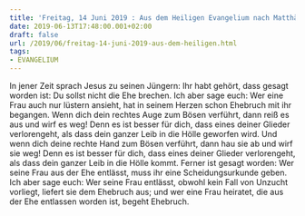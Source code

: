 ```yaml
---
title: 'Freitag, 14 Juni 2019 : Aus dem Heiligen Evangelium nach Matthäus - Mt 5,27-32.'
date: 2019-06-13T17:48:00.001+02:00
draft: false
url: /2019/06/freitag-14-juni-2019-aus-dem-heiligen.html
tags: 
- EVANGELIUM
---
```


In jener Zeit sprach Jesus zu seinen Jüngern: Ihr habt gehört, dass gesagt worden ist: Du sollst nicht die Ehe brechen. Ich aber sage euch: Wer eine Frau auch nur lüstern ansieht, hat in seinem Herzen schon Ehebruch mit ihr begangen. Wenn dich dein rechtes Auge zum Bösen verführt, dann reiß es aus und wirf es weg! Denn es ist besser für dich, dass eines deiner Glieder verlorengeht, als dass dein ganzer Leib in die Hölle geworfen wird. Und wenn dich deine rechte Hand zum Bösen verführt, dann hau sie ab und wirf sie weg! Denn es ist besser für dich, dass eines deiner Glieder verlorengeht, als dass dein ganzer Leib in die Hölle kommt. Ferner ist gesagt worden: Wer seine Frau aus der Ehe entlässt, muss ihr eine Scheidungsurkunde geben. Ich aber sage euch: Wer seine Frau entlässt, obwohl kein Fall von Unzucht vorliegt, liefert sie dem Ehebruch aus; und wer eine Frau heiratet, die aus der Ehe entlassen worden ist, begeht Ehebruch.